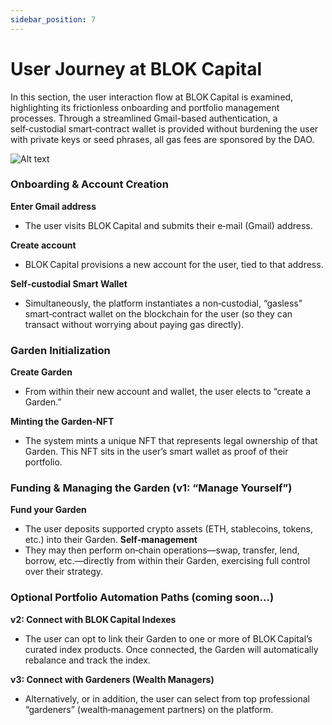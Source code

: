 ```yaml
---
sidebar_position: 7
---
```


# User Journey at BLOK Capital

In this section, the user interaction flow at BLOK Capital is examined, highlighting its frictionless onboarding and portfolio management processes. Through a streamlined Gmail-based authentication, a self‑custodial smart‑contract wallet is provided without burdening the user with private keys or seed phrases, all gas fees are sponsored by the DAO.

![Alt text](/img/userflow2.png)

### Onboarding & Account Creation
**Enter Gmail address**
 - The user visits BLOK Capital and submits their e‑mail (Gmail) address.
  
**Create account**
 - BLOK Capital provisions a new account for the user, tied to that address.

**Self‑custodial Smart Wallet**
 - Simultaneously, the platform instantiates a non‑custodial, “gasless” smart‑contract wallet on the blockchain for the user (so they can transact without worrying about paying gas directly).

### Garden Initialization
**Create Garden**
 - From within their new account and wallet, the user elects to “create a Garden.”

**Minting the Garden‑NFT**
 - The system mints a unique NFT that represents legal ownership of that Garden. This NFT sits in the user’s smart wallet as proof of their portfolio.


### Funding & Managing the Garden (v1: “Manage Yourself”)
**Fund your Garden**
 - The user deposits supported crypto assets (ETH, stablecoins, tokens, etc.) into their Garden.
**Self‑management**
 - They may then perform on‑chain operations—swap, transfer, lend, borrow, etc.—directly from within their Garden, exercising full control over their strategy.


### Optional Portfolio Automation Paths (coming soon...)
**v2: Connect with BLOK Capital Indexes**
 - The user can opt to link their Garden to one or more of BLOK Capital’s curated index products. Once connected, the Garden will automatically rebalance and track the index.

**v3: Connect with Gardeners (Wealth Managers)**
 - Alternatively, or in addition, the user can select from top professional “gardeners” (wealth‑management partners) on the platform. 